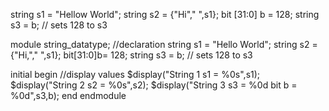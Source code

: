  string  s1 = "Hellow World";
  string  s2 = {"Hi"," ",s1};
  bit [31:0] b = 128;
  string  s3 = b;      // sets 128 to s3

module string_datatype;
   //declaration
   string s1 = "Hello World";
   string s2 = {"Hi,"," ",s1};
   bit[31:0]b= 128;
   string s3 = b; // sets 128 to s3
   
 initial begin
     //display values
     $display("String 1 s1 = %0s",s1);
     $display("String 2 s2 = %0s",s2);
     $display("String 3 s3 = %0d bit b = %0d",s3,b);
   end
 endmodule
